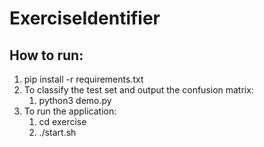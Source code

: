 # ExerciseIdentifier
## How to run:
1. pip install -r requirements.txt
2. To classify the test set and output the confusion matrix:
    1. python3 demo.py
3. To run the application:
    1. cd exercise
    2. ./start.sh

